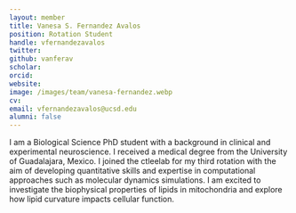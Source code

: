 ```yaml
---
layout: member
title: Vanesa S. Fernandez Avalos
position: Rotation Student
handle: vfernandezavalos
twitter: 
github: vanferav
scholar: 
orcid: 
website: 
image: /images/team/vanesa-fernandez.webp
cv: 
email: vfernandezavalos@ucsd.edu
alumni: false
---
```


I am a Biological Science PhD student with a background in clinical and experimental neuroscience.
I received a medical degree from the University of Guadalajara, Mexico.
I joined the ctleelab for my third rotation with the aim of developing quantitative skills and expertise in computational approaches such as molecular dynamics simulations.
I am excited to investigate the biophysical properties of lipids in mitochondria and explore how lipid curvature impacts cellular function.
